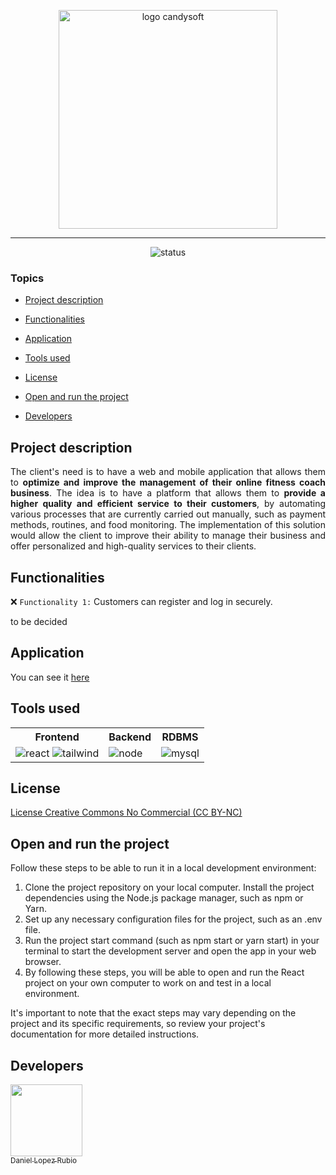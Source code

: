 <p align="center">
  <img src="https://media.discordapp.net/attachments/707817095039025242/1091849864595374100/CandySoft-transformed.png" width="350" alt="logo candysoft" #candysoft/>
</p>
<hr>
<p align="center">
  <img src="https://img.shields.io/static/v1?label=STATUS&message=IN%20DEVELOPMENT&color=RED&style=for-the-badge" alt="status" #candysoft/>
</p>

### Topics

- [Project description](#project-description)

- [Functionalities](#functionalities)

- [Application](#application)

- [Tools used](#tools-used)

- [License](#license)

- [Open and run the project](#open-and-run-the-project)

- [Developers](#developers)

## Project description

<p align="justify">
  The client's need is to have a web and mobile application that allows them to <b>optimize and improve the management of their online fitness coach business</b>. The idea is to have a platform that allows them to <b>provide a higher quality and efficient service to their customers</b>, by automating various processes that are currently carried out manually, such as payment methods, routines, and food monitoring. The implementation of this solution would allow the client to improve their ability to manage their business and offer personalized and high-quality services to their clients.
</p>

## Functionalities

❌ `Functionality 1:` Customers can register and log in securely.

to be decided

## Application

You can see it <a href="https://daintz.github.io/statemind2/">here</a>
<div align="center">

</div>

## Tools used

<table id="tableone">
  <tr>
    <th>Frontend</th>
    <th>Backend</th>
    <th>RDBMS</th>
  </tr>
  <tr>
    <td>
      <img src="https://img.shields.io/badge/React-20232A?style=for-the-badge&logo=react&logoColor=61DAFB" alt="react" />
      <img src="https://img.shields.io/badge/Tailwind_CSS-38B2AC?style=for-the-badge&logo=tailwind-css&logoColor=white" alt="tailwind" />
    </td>
    <td>
      <img src="https://img.shields.io/badge/Node.js-339933?style=for-the-badge&logo=nodedotjs&logoColor=white" alt="node" />
    </td>
    <td>
      <img src="https://img.shields.io/badge/MySQL-005C84?style=for-the-badge&logo=mysql&logoColor=white" alt="mysql" />
    </td>
  </tr>
</table>

## License
<a href="https://en.wikipedia.org/wiki/Creative_Commons_NonCommercial_license">
   License Creative Commons No Commercial (CC BY-NC)
<a>

## Open and run the project
Follow these steps to be able to run it in a local development environment:

1. Clone the project repository on your local computer.
Install the project dependencies using the Node.js package manager, such as npm or Yarn.
2. Set up any necessary configuration files for the project, such as an .env file.
3. Run the project start command (such as npm start or yarn start) in your terminal to start the development server and open the app in your web browser.
4. By following these steps, you will be able to open and run the React project on your own computer to work on and test in a local environment.

It's important to note that the exact steps may vary depending on the project and its specific requirements, so review your project's documentation for more detailed instructions.

## Developers

<a href="https://github.com/Daintz">
<img src="https://avatars.githubusercontent.com/u/81586667?s=400&u=9cc47d3e8fe8a8e433ccf54df162a961c1b83c06&v=4" width=115><br><sub>Daniel Lopez Rubio</sub>
<a>